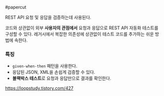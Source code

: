 #papercut 

REST API 요청 및 응답을 검증하는데 사용된다.

코드와 상관없이 외부 **사용자의 관점에서** 요청과 응답으로 REST API 자동화 테스트를 구성할 수 있다. 레거시에서 복잡한 의존성에 상관없이 테스트 코드를 추가하는 쉬운 방법에 속한다.
### 특징

- `given-when-then` 패턴을 사용한다.
- 응답된 JSON, XML을 손쉽게 검증할 수 있다.
- **블랙박스 테스트**로 요청과 응답만으로 결과를 확인한다.




https://loopstudy.tistory.com/427